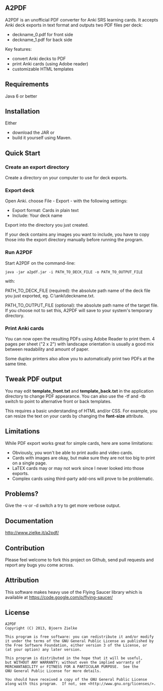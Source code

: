 ## A2PDF

A2PDF is an unofficial PDF converter for Anki SRS learning cards.
It accepts Anki deck exports in text format and outputs two PDF files per deck:

- deckname_0.pdf for front side
- deckname_1.pdf for back side

Key features:

- convert Anki decks to PDF
- print Anki cards (using Adobe reader)
- customizable HTML templates

## Requirements

Java 6 or better

## Installation

Either

- download the JAR or
- build it yourself using Maven.

## Quick Start

### Create an export directory

Create a directory on your computer to use for deck exports.

### Export deck

Open Anki. choose File - Export - with the following settings:

- Export format: Cards in plain text
- Include: Your deck name

Export into the directory you just created.

If your deck contains any images you want to include, you have to copy those
 into the export directory manually before running the program.

### Run A2PDF

Start A2PDF on the command-line:

    java -jar a2pdf.jar -i PATH_TO_DECK_FILE -o PATH_TO_OUTPUT_FILE
	
with:

PATH_TO_DECK_FILE (required): the absolute path name of the deck file you just
 exported, eg. C:\anki\deckname.txt.

PATH_TO_OUTPUT_FILE (optional): the absolute path name of the target file.
 If you choose not to set this, A2PDF will save to your system's temporary
 directory.

### Print Anki cards

You can now open the resulting PDFs using Adobe Reader to print them.
 4 pages per sheet ("2 x 2") with landscape orientation is usually a good mix
 between readability and amount of paper.

Some duplex printers also allow you to automatically print two PDFs at the same
 time.

## Tweak PDF output

You may edit **template_front.txt** and **template_back.txt** in the application
 directory to change PDF appearance. You can also use the -tf and -tb switch to 
point to alternative front or back templates.

This requires a basic understanding of HTML and/or CSS. For example, you can
 resize the text on your cards by changing the **font-size** attribute.

## Limitations

While PDF export works great for simple cards, here are some limitations:

- Obviously, you won't be able to print audio and video cards.
- Cards with images are okay, but make sure they are not too big to print on a
 single page.
- LaTEX cards may or may not work since I never looked into those exports.
- Complex cards using third-party add-ons will prove to be problematic.

## Problems?

Give the -v or -d switch a try to get more verbose output.

## Documentation

<a href="http://www.zielke.it/a2pdf/">http://www.zielke.it/a2pdf/</a>

## Contribution

Please feel welcome to fork this project on Github, send pull requests and
 report any bugs you come across.

## Attribution

This software makes heavy use of the Flying Saucer library which is available
 at https://code.google.com/p/flying-saucer/

## License

    A2PDF
    Copyright (C) 2013, Bjoern Zielke

    This program is free software: you can redistribute it and/or modify
    it under the terms of the GNU General Public License as published by
    the Free Software Foundation, either version 3 of the License, or
    (at your option) any later version.

    This program is distributed in the hope that it will be useful,
    but WITHOUT ANY WARRANTY; without even the implied warranty of
    MERCHANTABILITY or FITNESS FOR A PARTICULAR PURPOSE.  See the
    GNU General Public License for more details.

    You should have received a copy of the GNU General Public License
    along with this program.  If not, see <http://www.gnu.org/licenses/>.
